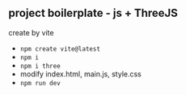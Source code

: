 ## project boilerplate - js + ThreeJS

create by vite

- `npm create vite@latest`
- `npm i`
- `npm i three`
- modify index.html, main.js, style.css
- `npm run dev`

